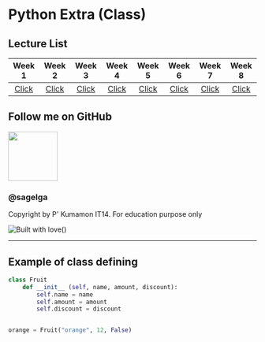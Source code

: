 # Python Extra (Class)

## Lecture List

|Week 1|Week 2|Week 3|Week 4|Week 5|Week 6|Week 7|Week 8|
|:-:|:-:|:-:|:-:|:-:|:-:|:-:|:-:|
|[Click](https://github.com/sagelga/PreProgramming-60/blob/master/Lecture%20Cheat%20Sheet/Week%201%20-%20IO.md)|[Click](https://github.com/sagelga/PreProgramming-60/blob/master/Lecture%20Cheat%20Sheet/Week%202%20-%20Functions.md)|[Click](https://github.com/sagelga/PreProgramming-60/blob/master/Lecture%20Cheat%20Sheet/Week%203%20-%20Strings.md)|[Click](https://github.com/sagelga/PreProgramming-60/blob/master/Lecture%20Cheat%20Sheet/Week%204%20-%20Condition.md)|[Click](https://github.com/sagelga/PreProgramming-60/blob/master/Lecture%20Cheat%20Sheet/Week%205%20-%20Loops.md)|[Click](https://github.com/sagelga/PreProgramming-60/blob/master/Lecture%20Cheat%20Sheet/Week%206%20-%20Lists%20%2B%20Tuples.md)|[Click](https://github.com/sagelga/PreProgramming-60/blob/master/Lecture%20Cheat%20Sheet/Week%207%20-%20Dictionary.md)|[Click](https://github.com/sagelga/PreProgramming-60/blob/master/Lecture%20Cheat%20Sheet/Week%208%20-%20Recursion.md)|

## Follow me on GitHub
<a href="https://github.com/sagelga"><img src="https://avatars0.githubusercontent.com/u/13056824" width="100px"></a>    
### @sagelga

Copyright by P' Kumamon IT14.
For education purpose only

![Built with love](http://forthebadge.com/images/badges/built-with-love.svg)()

----------

## Example of class defining
```python
class Fruit
    def __init__ (self, name, amount, discount):
        self.name = name
        self.amount = amount
        self.discount = discount


orange = Fruit("orange", 12, False)
```
